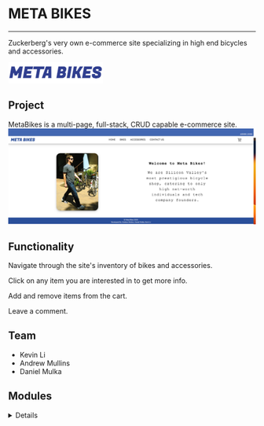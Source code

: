 # META BIKES

---

Zuckerberg's very own e-commerce site specializing in high end bicycles and accessories.

![logo](./client/imgs/logo.png)


## Project 
MetaBikes is a multi-page, full-stack, CRUD capable e-commerce site. 
![Meta Bikes Landing Page](./client/imgs/landing.png)

## Functionality 

Navigate through the site's inventory of bikes and accessories.  

Click on any item you are interested in to get more info. 

Add and remove items from the cart.

Leave a comment. 


## Team 
- Kevin Li
- Andrew Mullins
- Daniel Mulka

## Modules 

<details>
    <summery>Bike</summery>

     
    The Bike model stores all fields of data that might be relavent to a potential shopper. It is the parent to our cartitem object and contains the fields: 
    - type: String
    - brand: String
    - model: String
    - price: Number
    - color: String
    - weight: Number
    - description: String
    - img: String
    - category: String 

<details>

<details>
    <summary>Accessory</summary>

    
     Accessories like bikes, stores all the data a shopper will need to know and is also a parent to cartitem. Accessories fields are:
    - type: String 
    - brand: String
    - item: String
    - price: Number
    - img: String
    - description: String 
    - category: String 
     

</details>

<details>
    <summary>Cartitem</summary>


     The cartitem model is the child of both bike and accessory in a many to one relationship. Takes the ID of any bike or accessory and displays them in the cart. Fields are: 
   - bicycleID : bike id 
   - accessoryID: accessory id 
   - quantity : Number 


</details>

<details>
    <summary>Comment</summary>


    Finally the comment mode allows shoppers to leave comments about the page. It takes thestrings generated on the front end to display messages on the admin page. Fields displayed. 
  - name: String 
  - email : String
  - description : String 
     
</details>





